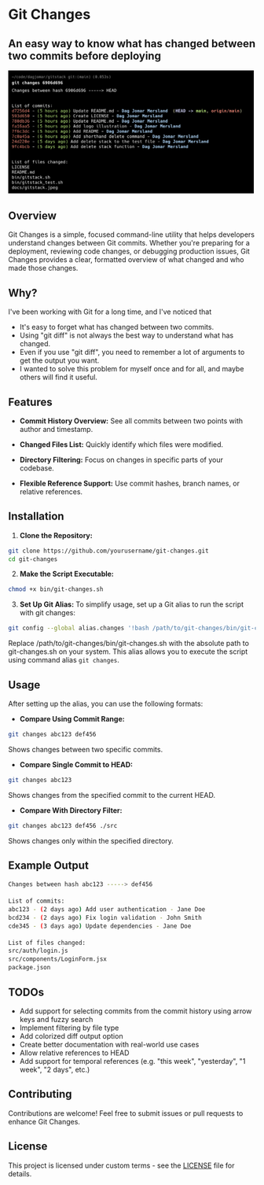 # Git Changes

## An easy way to know what has changed between two commits before deploying

<img src="./docs/git-changes-example.png" alt="Git Changes Illustration" width="500"/>

<br />

## Overview

Git Changes is a simple, focused command-line utility that helps developers understand changes between Git commits. Whether you're preparing for a deployment, reviewing code changes, or debugging production issues, Git Changes provides a clear, formatted overview of what changed and who made those changes.

## Why?

I've been working with Git for a long time, and I've noticed that

- It's easy to forget what has changed between two commits.
- Using "git diff" is not always the best way to understand what has changed.
- Even if you use "git diff", you need to remember a lot of arguments to get the output you want.
- I wanted to solve this problem for myself once and for all, and maybe others will find it useful.

## Features

- **Commit History Overview:** See all commits between two points with author and timestamp.

- **Changed Files List:** Quickly identify which files were modified.

- **Directory Filtering:** Focus on changes in specific parts of your codebase.

- **Flexible Reference Support:** Use commit hashes, branch names, or relative references.

## Installation

1. **Clone the Repository:**

```bash
git clone https://github.com/yourusername/git-changes.git
cd git-changes
```

2. **Make the Script Executable:**

```bash
chmod +x bin/git-changes.sh
```

3. **Set Up Git Alias:**
   To simplify usage, set up a Git alias to run the script with git changes:

```bash
git config --global alias.changes '!bash /path/to/git-changes/bin/git-changes.sh'
```

Replace /path/to/git-changes/bin/git-changes.sh with the absolute path to git-changes.sh on your system. This alias allows you to execute the script using command alias `git changes`.

## Usage

After setting up the alias, you can use the following formats:

- **Compare Using Commit Range:**

```bash
git changes abc123 def456
```

Shows changes between two specific commits.

- **Compare Single Commit to HEAD:**

```bash
git changes abc123
```

Shows changes from the specified commit to the current HEAD.

- **Compare With Directory Filter:**

```bash
git changes abc123 def456 ./src
```

Shows changes only within the specified directory.

## Example Output

```bash
Changes between hash abc123 -----> def456

List of commits:
abc123 - (2 days ago) Add user authentication - Jane Doe
bcd234 - (2 days ago) Fix login validation - John Smith
cde345 - (3 days ago) Update dependencies - Jane Doe

List of files changed:
src/auth/login.js
src/components/LoginForm.jsx
package.json
```

## TODOs

- Add support for selecting commits from the commit history using arrow keys and fuzzy search
- Implement filtering by file type
- Add colorized diff output option
- Create better documentation with real-world use cases
- Allow relative references to HEAD
- Add support for temporal references (e.g. "this week", "yesterday", "1 week", "2 days", etc.)

## Contributing

Contributions are welcome! Feel free to submit issues or pull requests to enhance Git Changes.

## License

This project is licensed under custom terms - see the [LICENSE](LICENSE) file for details.
